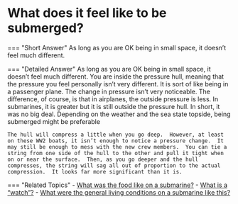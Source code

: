 # What does it feel like to be submerged?


=== "Short Answer"
    As long as you are OK being in small space, it doesn’t feel much different.

=== "Detailed Answer"
    As long as you are OK being in small space, it doesn’t feel much different.  You are inside the pressure hull, meaning that the pressure you feel personally isn’t very different.  It is sort of like being in a passenger plane.  The change in pressure isn’t very noticeable.  The difference, of course, is that in airplanes, the outside pressure is less.  In submarines, it is greater but it is still outside the pressure hull.  In short, it was no big deal.  Depending on the weather and the sea state topside, being submerged might be preferable

    The hull will compress a little when you go deep.  However, at least on these WW2 boats, it isn’t enough to notice a pressure change.  It may still be enough to mess with the new crew members.  You can tie a string from one side of the hull to the other and pull it tight when on or near the surface.  Then, as you go deeper and the hull compresses, the string will sag all out of proportion to the actual compression.  It looks far more significant than it is.

=== "Related Topics"
    - [What was the food like on a submarine?](./what-was-the-food-like-on-a-submarine.md)
    - [What is a “watch”?](./what-is-a-watch.md)
    - [What were the general living conditions on a submarine like this?](./what-were-the-general-living-conditions-on-a-submarine-like-this.md)
